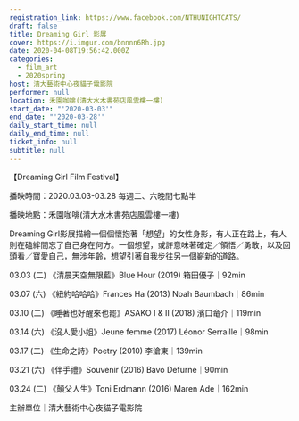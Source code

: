 ```yaml
---
registration_link: https://www.facebook.com/NTHUNIGHTCATS/
draft: false
title: Dreaming Girl 影展
cover: https://i.imgur.com/bnnnn6Rh.jpg
date: 2020-04-08T19:56:42.000Z
categories:
  - film_art
  - 2020spring
host: 清大藝術中心夜貓子電影院
performer: null
location: 禾園咖啡(清大水木書苑店風雲樓一樓)
start_date: "'2020-03-03'"
end_date: "'2020-03-28'"
daily_start_time: null
daily_end_time: null
ticket_info: null
subtitle: null
---
```


【Dreaming Girl Film Festival】

播映時間：2020.03.03-03.28 每週二、六晚間七點半

播映地點：禾園咖啡(清大水木書苑店風雲樓一樓)

Dreaming Girl影展描繪一個個懷抱著「想望」的女性身影，有人正在路上，有人則在磕絆間忘了自己身在何方。一個想望，或許意味著確定／領悟／勇敢，以及回頭看／寶愛自己，無涉年齡，想望引著自我步往另一個嶄新的道路。

03.03 (二) 《清晨天空無限藍》Blue Hour (2019) 箱田優子｜92min

03.07 (六) 《紐約哈哈哈》Frances Ha (2013) Noah Baumbach｜86min

03.10 (二) 《睡著也好醒來也罷》ASAKO I & II (2018) 濱口竜介｜119min

03.14 (六) 《沒人愛小姐》Jeune femme (2017) Léonor Serraille｜98min

03.17 (二) 《生命之詩》Poetry (2010) 李滄東｜139min 

03.21 (六) 《伴手禮》Souvenir (2016) Bavo Defurne｜90min 

03.24 (二) 《顛父人生》Toni Erdmann (2016) Maren Ade｜162min

主辦單位｜清大藝術中心夜貓子電影院
